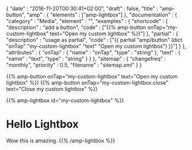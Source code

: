 {
    "date" : "2016-11-20T00:30:41+02:00",
    "draft" : false,
    "title" : "amp-button",
    "amp" : {
        "elements" : ["amp-lightbox"]
    },
    "documentation" : {
        "category" : "Media",
        "element" : "",
        "examples" : {
            "shortcode" : {
              "description" : "add a button",
              "code" : ["{{% amp-button onTap=\"my-custom-lightbox\" text=\"Open my custom lightbox\" %}}"]
            },
              "partial" : {
                "description" : "usage as partial",
                "code" : ["{{ partial \"amp/button\" (dict \"onTap\" \"my-custom-lightbox\" \"text\" \"Open my custom lightbox\") }}"]
              }
        },
        "attributes" : {
            "onTap" : {
               "name" : "onTap",
               "type" : "string"
            },
            "text" : {
               "name" : "text",
               "type" : "string"
            }
        }
    },
    "sitemap" : {
      "changefreq" : "monthly",
      "priority" : 0.5,
      "filename" : "sitemap.xml"
    }
}

{{% amp-button onTap="my-custom-lightbox" text="Open my custom lightbox" %}}
{{% amp-button onTap="my-custom-lightbox.close" text="Close my custom lightbox" %}}

{{% amp-lightbox id="my-custom-lightbox" %}}
# Hello Lightbox
Wow this is amazing.
{{% /amp-lightbox %}}